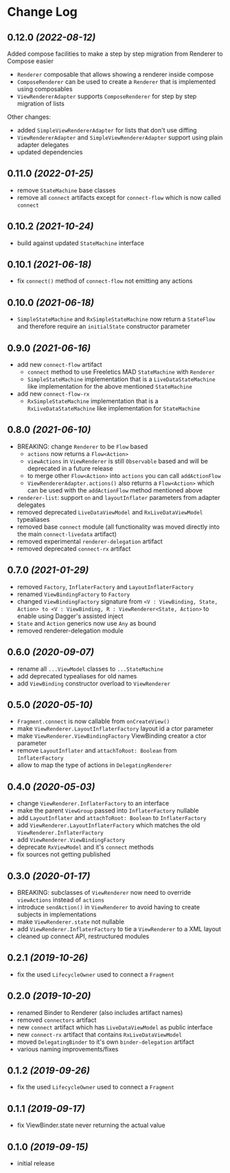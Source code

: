 Change Log
==========

## 0.12.0 *(2022-08-12)*

Added compose facilities to make a step by step migration from Renderer to Compose easier
- `Renderer` composable that allows showing a renderer inside compose
- `ComposeRenderer` can be used to create a `Renderer` that is implemented using composables
- `ViewRendererAdapter` supports `ComposeRenderer` for step by step migration of lists

Other changes:
- added `SimpleViewRendererAdapter` for lists that don't use diffing
- `ViewRendererAdapter` and `SimpleViewRendererAdapter` support using plain adapter delegates
- updated dependencies


## 0.11.0 *(2022-01-25)*

- remove `StateMachine` base classes
- remove all `connect` artifacts except for `connect-flow` which is now called `connect`


## 0.10.2 *(2021-10-24)*

- build against updated `StateMachine` interface


## 0.10.1 *(2021-06-18)*

- fix `connect()` method of `connect-flow` not emitting any actions


## 0.10.0 *(2021-06-18)*

- `SimpleStateMachine` and `RxSimpleStateMachine` now return a `StateFlow` and therefore require an `initialState` constructor parameter


## 0.9.0 *(2021-06-16)*

- add new `connect-flow` artifact
  - `connect` method to use Freeletics MAD `StateMachine` with `Renderer`
  - `SimpleStateMachine` implementation that is a `LiveDataStateMachine` like implementation for the above mentioned `StateMachine`
- add new `connect-flow-rx`
  - `RxSimpleStateMachine` implementation that is a `RxLiveDataStateMachine` like implementation for `StateMachine`


## 0.8.0 *(2021-06-10)*

- BREAKING: change `Renderer` to be `Flow` based
    - `actions` now returns a `Flow<Action>`
    - `viewActions` in `ViewRenderer` is still `Observable` based and will be deprecated in a future  release
    - to merge other `Flow<Action>` into `actions` you can call `addActionFlow`
    - `ViewRendererAdapter.actions()` also returns a `Flow<Action>` which can be used with the `addActionFlow` method mentioned above
- `renderer-list`: support `on` and `layoutInflater` parameters from adapter delegates
- removed deprecated `LiveDataViewModel` and `RxLiveDataViewModel` typealiases
- removed base `connect` module (all functionality was moved directly into the main `connect-livedata` artifact)
- removed experimental `renderer-delegation` artifact
- removed deprecated `connect-rx` artifact


## 0.7.0 *(2021-01-29)*

- removed `Factory`, `InflaterFactory` and `LayoutInflaterFactory`
- renamed `ViewBindingFactory` to `Factory`
- changed `ViewBindingFactory` signature from `<V : ViewBinding, State, Action> to <V : ViewBinding, R : ViewRenderer<State, Action>` to enable using Dagger's assisted inject
- `State` and `Action` generics now use `Any` as bound
- removed renderer-delegation module


## 0.6.0 *(2020-09-07)*

- rename all `...ViewModel` classes to `...StateMachine`
- add deprecated typealiases for old names
- add `ViewBinding` constructor overload to `ViewRenderer`


## 0.5.0 *(2020-05-10)*

- `Fragment.connect` is now callable from `onCreateView()`
- make `ViewRenderer.LayoutInflaterFactory` layout id a ctor parameter
- make `ViewRenderer.ViewBindingFactory` ViewBinding creator a ctor parameter
- remove `LayoutInflater` and `attachToRoot: Boolean` from `InflaterFactory`
- allow to map the type of actions in `DelegatingRenderer`


## 0.4.0 *(2020-05-03)*

- change `ViewRenderer.InflaterFactory` to an interface
- make the parent `ViewGroup` passed into `InflaterFactory` nullable
- add `LayoutInflater` and `attachToRoot: Boolean` to `InflaterFactory`
- add `ViewRenderer.LayoutInflaterFactory` which matches the old `ViewRenderer.InflaterFactory`
- add `ViewRenderer.ViewBindingFactory`
- deprecate `RxViewModel` and it's `connect` methods
- fix sources not getting published


## 0.3.0 *(2020-01-17)*

- BREAKING: subclasses of `ViewRenderer` now need to override `viewActions` instead of `actions`
- introduce `sendAction()` in `ViewRenderer` to avoid having to create subjects in implementations
- make `ViewRenderer.state` not nullable
- add `ViewRenderer.InflaterFactory` to tie a `ViewRenderer` to a XML layout
- cleaned up connect API, restructured modules

## 0.2.1 *(2019-10-26)*

- fix the used `LifecycleOwner` used to connect a `Fragment`


## 0.2.0 *(2019-10-20)*

- renamed Binder to Renderer (also includes artifact names)
- removed `connectors` artifact
- new `connect` artifact which has `LiveDataViewModel` as public interface
- new `connect-rx` artifact that contains `RxLiveDataViewModel`
- moved `DelegatingBinder` to it's own `binder-delegation` artifact
- various naming improvements/fixes


## 0.1.2 *(2019-09-26)*

- fix the used `LifecycleOwner` used to connect a `Fragment`


## 0.1.1 *(2019-09-17)*

- fix ViewBinder.state never returning the actual value


## 0.1.0 *(2019-09-15)*

- initial release
